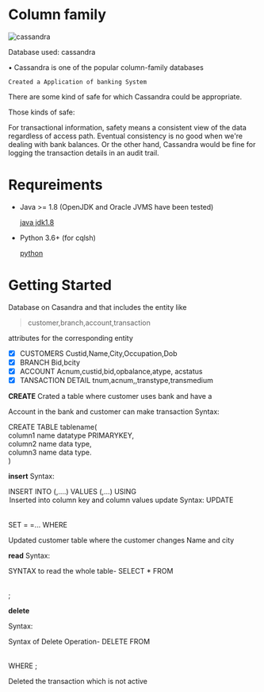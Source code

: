 # Column family

![cassandra](https://user-images.githubusercontent.com/122898714/227750508-b3241687-6c73-4749-9a80-3cd8e73f4454.png)

Database used: cassandra

• Cassandra is one of the popular column-family databases

`Created a Application of banking System `

There are some kind of safe for which Cassandra could be appropriate.

Those kinds of safe:

For transactional information, safety means a consistent view of the data regardless of access path. Eventual           consistency is no good when we're dealing with bank balances. Or the other hand, Cassandra would be fine for           logging the transaction details in an audit trail.

# Requreiments
- Java >= 1.8 (OpenJDK and Oracle JVMS have been tested)

  [java jdk1.8](https://www.oracle.com/webapps/redirect/signon?nexturl=https://download.oracle.com/otn/java/jdk/8u40-b26/jdk-8u40-windows-x64.exe)

* Python 3.6+ (for cqlsh)

  [python](https://www.python.org/ftp/python/2.7/python-2.7.amd64.msi)


# Getting Started

Database on Casandra and that includes the entity like

 > customer,branch,account,transaction
 
 attributes for the corresponding entity

 - [x] CUSTOMERS Custid,Name,City,Occupation,Dob
 - [x] BRANCH  Bid,bcity 
 - [x] ACCOUNT  Acnum,custid,bid,opbalance,atype, acstatus 
 - [x] TANSACTION DETAIL tnum,acnum,,transtype,transmedium

**CREATE**
Crated a table where customer uses bank and have a 

Account in the bank and customer can make transaction
Syntax:

CREATE TABLE tablename(  
   column1 name datatype PRIMARYKEY,  
   column2 name data type,  
   column3 name data type.  
   ) 



**insert**
Syntax:

 INSERT INTO <table name>
(<column1>,<column2>....)
VALUES (<value1>,<value2>...)
USING<option>

Inserted into column key and column values

**update**
Syntax:

UPDATE <table name>
SET <column name>=<new value>
<column name>=<value>...
WHERE <condition>

Updated customer table where the customer changes
Name and city


**read**
Syntax:

SYNTAX to read the whole table-
SELECT * FROM <table name>;

**delete**

Syntax:

Syntax of Delete Operation-
DELETE <identifier> FROM <table name> WHERE <condition>;

Deleted the transaction which is not active








